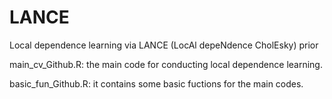 # LANCE
Local dependence learning via LANCE (LocAl depeNdence CholEsky) prior

main_cv_Github.R: the main code for conducting local dependence learning. 

basic_fun_Github.R: it contains some basic fuctions for the main codes.
